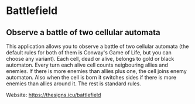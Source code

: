 # Battlefield

## Observe a battle of two cellular automata

This application allows you to observe a battle of two cellular automata (the default rules for both of them is Conway's Game of Life, but you can choose any variant). Each cell, dead or alive, belongs to gold or black automaton. Every turn each alive cell counts neigbouring allies and enemies. If there is more enemies than allies plus one, the cell joins enemy automaton. Also when the cell is born it switches sides if there is more enemies than allies around it. The rest is standard rules.

Website: https://thesigns.icu/battlefield